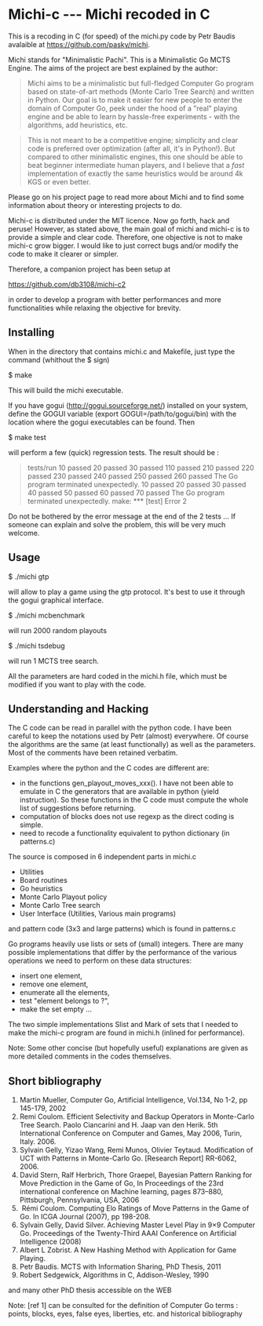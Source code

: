 Michi-c --- Michi recoded in C
==============================

This is a recoding in C (for speed) of the michi.py code by Petr Baudis avalaible at 
https://github.com/pasky/michi.

Michi stands for "Minimalistic Pachi". This is a Minimalistic Go MCTS Engine. The aims of the project are best explained by the author: 

> Michi aims to be a minimalistic but full-fledged Computer Go program based
> on state-of-art methods (Monte Carlo Tree Search) and written in Python.
> Our goal is to make it easier for new people to enter the domain of
> Computer Go, peek under the hood of a "real" playing engine and be able
> to learn by hassle-free experiments - with the algorithms, add heuristics,
> etc.

> This is not meant to be a competitive engine; simplicity and clear code is
> preferred over optimization (after all, it's in Python!).  But compared to
> other minimalistic engines, this one should be able to beat beginner
> intermediate human players, and I believe that a *fast* implementation
> of exactly the same heuristics would be around 4k KGS or even better.

Please go on his project page to read more about Michi and to find some information about theory or interesting projects to do.

Michi-c is distributed under the MIT licence.  Now go forth, hack and peruse!
However, as stated above, the main goal of michi and michi-c is to provide a simple and clear code. Therefore, one objective is not to make michi-c grow bigger.
I would like to just correct bugs and/or modify the code to make it clearer or simpler.

Therefore, a companion project has been setup at 

https://github.com/db3108/michi-c2

in order to develop a program with better performances and more functionalities while relaxing the objective for brevity.

Installing
----------

When in the directory that contains michi.c and Makefile, just type the command
(whithout the $ sign)

$ make

This will build the michi executable.

If you have gogui (http://gogui.sourceforge.net/) installed on your system, define the GOGUI variable (export GOGUI=/path/to/gogui/bin) with the location where the gogui executables can be found. Then 

$ make test

will perform a few (quick) regression tests. The result should be :

 > tests/run
 > 10 passed
 > 20 passed
 > 30 passed
 > 110 passed
 > 210 passed
 > 220 passed
 > 230 passed
 > 240 passed
 > 250 passed
 > 260 passed
 > The Go program terminated unexpectedly.
 > 10 passed
 > 20 passed
 > 30 passed
 > 40 passed
 > 50 passed
 > 60 passed
 > 70 passed
 > The Go program terminated unexpectedly.
 > make: *** [test] Error 2
 
Do not be bothered by the error message at the end of the 2 tests ... 
If someone can explain and solve the problem, this will be very much welcome.

Usage
-----

$ ./michi gtp

will allow to play a game using the gtp protocol. It's best to use it through the gogui graphical interface.

$ ./michi mcbenchmark

will run 2000 random playouts

$ ./michi tsdebug

will run 1 MCTS tree search.

All the parameters are hard coded in the michi.h file, which must be modified if you want to play with the code.

Understanding and Hacking
-------------------------

The C code can be read in parallel with the python code. 
I have been careful to keep the notations used by Petr (almost) everywhere.
Of course the algorithms are the same (at least functionally) as well as the
parameters. Most of the comments have been retained verbatim.

Examples where the python and the C codes are different are:
- in the functions gen_playout_moves_xxx(). I have not been able to emulate in 
  C the generators that are available in python (yield instruction). So these
  functions in the C code must compute the whole list of suggestions before 
  returning.
- computation of blocks does not use regexp as the direct coding is simple.
- need to recode a functionality equivalent to python dictionary (in patterns.c)

The source is composed in 6 independent parts in michi.c
- Utilities
- Board routines
- Go heuristics
- Monte Carlo Playout policy
- Monte Carlo Tree search
- User Interface (Utilities, Various main programs)

and pattern code (3x3 and large patterns) which is found in patterns.c

Go programs heavily use lists or sets of (small) integers. There are many possible implementations that differ by the performance of the various operations we need to perform on these data structures:
- insert one element,
- remove one element, 
- enumerate all the elements, 
- test "element belongs to ?", 
- make the set empty ...

The two simple implementations Slist and Mark of sets that I needed to make the michi-c program are found in michi.h (inlined for performance).

Note: Some other concise (but hopefully useful) explanations are given as more detailed comments in the codes themselves.

Short bibliography
------------------

1.  Martin Mueller, Computer Go, Artificial Intelligence, Vol.134, No 1-2,
    pp 145-179, 2002
2.  Remi Coulom.  Efficient Selectivity and Backup Operators in Monte-Carlo Tree
    Search.  Paolo Ciancarini and H. Jaap van den Herik.  5th International 
    Conference on Computer and Games, May 2006, Turin, Italy.  2006. 
    <inria-00116992>
3.  Sylvain Gelly, Yizao Wang, Remi Munos, Olivier Teytaud.  Modification of UCT
    with Patterns in Monte-Carlo Go. [Research Report] RR-6062, 2006.
    <inria-00117266v3>
4.  David Stern, Ralf Herbrich, Thore Graepel, Bayesian Pattern Ranking for Move
    Prediction in the Game of Go, In Proceedings of the 23rd international 
    conference on Machine learning, pages 873–880, Pittsburgh, Pennsylvania, 
    USA, 2006
5.  Rémi Coulom. Computing Elo Ratings of Move Patterns in the Game of Go. 
    In ICGA Journal (2007), pp 198-208.
6.  Sylvain Gelly, David Silver. Achieving Master Level Play in 9×9 Computer Go.
    Proceedings of the Twenty-Third AAAI Conference on Artificial Intelligence 
    (2008)
7.  Albert L Zobrist. A New Hashing Method with Application for Game Playing.
8.  Petr Baudis. MCTS with Information Sharing, PhD Thesis, 2011
9.  Robert Sedgewick, Algorithms in C, Addison-Wesley, 1990

and many other PhD thesis accessible on the WEB

Note: [ref 1] can be consulted for the definition of Computer Go terms : 
      points, blocks, eyes, false eyes, liberties, etc.
      and historical bibliography


